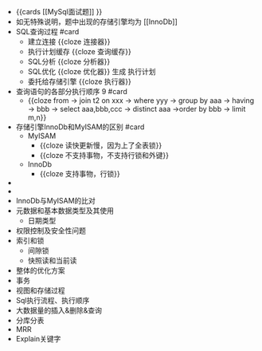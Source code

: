 - {{cards [[MySql面试题]] }}
- 如无特殊说明，题中出现的存储引擎均为 [[InnoDb]]
- SQL查询过程 #card
	- 建立连接 {{cloze 连接器}}
	- 执行计划缓存 {{cloze 查询缓存}}
	- SQL分析 {{cloze 分析器}}
	- SQL优化 {{cloze 优化器}} 生成 执行计划
	- 委托给存储引擎 {{cloze 执行器}}
- 查询语句的各部分执行顺序 9 #card
	- {{cloze from -> join t2 on xxx  -> where yyy -> group by aaa -> having -> bbb -> select aaa,bbb,ccc -> distinct aaa ->order by bbb -> limit m,n}}
- 存储引擎InnoDb和MyISAM的区别 #card
	- MyISAM
		- {{cloze 读快更新慢，因为上了全表锁}}
		- {{cloze 不支持事物，不支持行锁和外键}}
	- InnoDb
		- {{cloze 支持事物，行锁}}
-
-
- InnoDb与MyISAM的比对
- 元数据和基本数据类型及其使用
	- 日期类型
- 权限控制及安全性问题
- 索引和锁
	- 间隙锁
	- 快照读和当前读
- 整体的优化方案
- 事务
- 视图和存储过程
- Sql执行流程、执行顺序
- 大数据量的插入&删除&查询
- 分库分表
- MRR
- Explain关键字